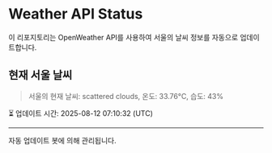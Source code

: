 
# Weather API Status

이 리포지토리는 OpenWeather API를 사용하여 서울의 날씨 정보를 자동으로 업데이트합니다.

## 현재 서울 날씨
> 서울의 현재 날씨: scattered clouds, 온도: 33.76°C, 습도: 43%

⏳ 업데이트 시간: 2025-08-12 07:10:32 (UTC)

---
자동 업데이트 봇에 의해 관리됩니다.
